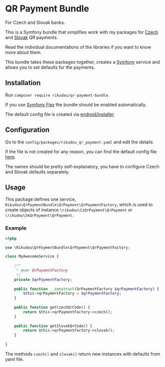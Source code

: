 # QR Payment Bundle

For Czech and Slovak banks.

This is a Symfony bundle that simplifies work with
my packages for [Czech](https://github.com/RikudouSage/QrPaymentCZ) and 
[Slovak](https://github.com/RikudouSage/QrPaymentSK) QR payments.

Read the individual documentations of the libraries if you want to know more about them.

This bundle takes these packages together, creates a [Symfony](https://symfony.com/)
service and allows you to set defaults for the payments.

## Installation

Run `composer require rikudou/qr-payment-bundle`.

If you use [Symfony Flex](https://github.com/symfony/flex)
the bundle should be enabled automatically.

The default config file is created
via [endroid/installer](https://github.com/endroid/installer).

## Configuration

Go to the `config/packages/rikudou_qr_payment.yaml` and edit the details.

If the file is not created for any reason, you can find the default config file
[here](.install/symfony/config/packages/rikudou_qr_payment.yaml).

The names should be pretty self-explanatory, you have to configure Czech and Slovak
defaults separately.

## Usage

This package defines one service, `Rikudou\QrPaymentBundle\QrPayment\QrPaymentFactory`,
which is used to create objects of instance `\rikudou\CzQrPayment\QrPayment` or
`\rikudou\SkQrPayment\QrPayment`.

### Example

```php
<?php

use \Rikudou\QrPaymentBundle\QrPayment\QrPaymentFactory;

class MyAwesomeService {
    
    /**
     * @var QrPaymentFactory 
     */
    private $qrPaymentFactory;
    
    public function __construct(QrPaymentFactory $qrPaymentFactory) {
        $this->qrPaymentFactory = $qrPaymentFactory;
    }
    
    public function getCzechQrCode() {
        return $this->qrPaymentFactory->czech();
    }
    
    public function getSlovakQrCode() {
        return $this->qrPaymentFactory->slovak();
    }
    
}
```

The methods `czech()` and `slovak()` return new instances with defaults from yaml file.
